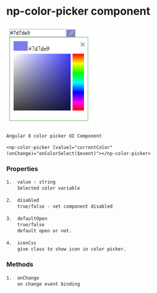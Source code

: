 # np-color-picker component

![image login](https://github.com/NilavPatel/np-color-picker-package/blob/master/src/assets/images/image1.PNG)

````
Angular 8 color picker UI Component
````

````
<np-color-picker [value]="currentColor" (onChange)="onColorSelect($event)"></np-color-picker>
````

### Properties
````
1.  value : string
    Selected color variable

2.  disabled
    true/false - set component disabled

3.  defaultOpen
    true/false
    default open or not.    

4.  iconCss
    give class to show icon in color picker.  
````

### Methods
````
1.  onChange
    on change event binding
````